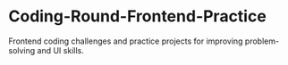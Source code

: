 # Coding-Round-Frontend-Practice
Frontend coding challenges and practice projects for improving problem-solving and UI skills.
